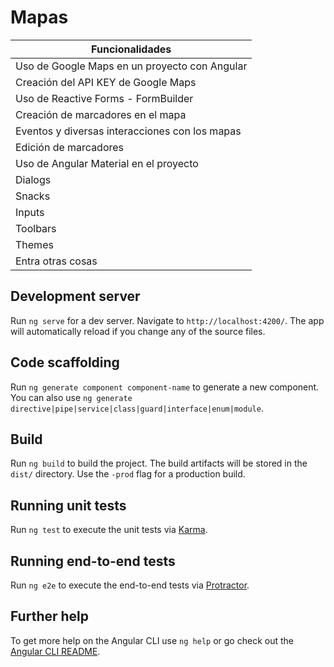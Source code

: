 # Mapas


| Funcionalidades |
| ------------- |
|Uso de Google Maps en un proyecto con Angular|
|Creación del API KEY de Google Maps|
|Uso de Reactive Forms - FormBuilder|
|Creación de marcadores en el mapa|
|Eventos y diversas interacciones con los mapas|
|Edición de marcadores|
|Uso de Angular Material en el proyecto|
|Dialogs|
|Snacks|
|Inputs|
|Toolbars|
|Themes|
|Entra otras cosas|

## Development server

Run `ng serve` for a dev server. Navigate to `http://localhost:4200/`. The app will automatically reload if you change any of the source files.

## Code scaffolding

Run `ng generate component component-name` to generate a new component. You can also use `ng generate directive|pipe|service|class|guard|interface|enum|module`.

## Build

Run `ng build` to build the project. The build artifacts will be stored in the `dist/` directory. Use the `-prod` flag for a production build.

## Running unit tests

Run `ng test` to execute the unit tests via [Karma](https://karma-runner.github.io).

## Running end-to-end tests

Run `ng e2e` to execute the end-to-end tests via [Protractor](http://www.protractortest.org/).

## Further help

To get more help on the Angular CLI use `ng help` or go check out the [Angular CLI README](https://github.com/angular/angular-cli/blob/master/README.md).

